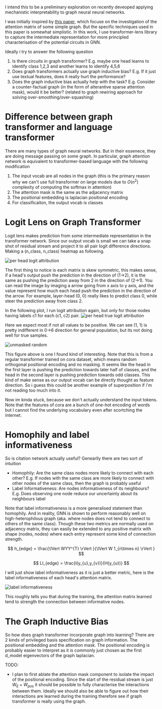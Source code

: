I intend this to be a preliminary exploration on recently deveoped applying mechanistic interpretability to graph neural neural networks. 

I was initially inspired by [this paper](https://arxiv.org/pdf/2502.12352), which focuse on the investigation of the attention matrix of some simple graph. But the specific techniques used in this paper is somewhat simplistic. In this work, I use transformer-lens library to capture the intermediate representation for more principled characterisation of the potential circuits in GNN. 


Ideally i try to answer the following question 
1. Is there circuits in graph transformer? E.g. maybe one head learns to identify class 1,2,3 and another learns to identify 4,5,6
2. Does graph transformers actually use graph inductive bias? E.g. If it just use textual features, does it really hurt the performance? 
3. Does the graph inductive bias actually help with the task? E.g. Consider a counter-factual graph (in the form of alterantive sparse attention mask), would it be better? (related to graph rewiring approach for solving over-smoothing/over-squashing)


# Difference between graph transformer and language transformer

There are many types of graph neural networks. But in their essenece, they are doing message passing on some graph. In particular, graph attention network is equivalent to transformer-based language with the following modification

1. The input vocab are all nodes in the graph (this is the primary reason why we can't use full transformer on large models due to $O(n^2)$ complexity of computing the softmax in attention)
2. The attention mask is the same as the adjacency matrix
3. The positional embedding is laplacian positional encoding
4. For classificaiton, the output vocab is classes

# Logit Lens on Graph Transformer 

Logit lens makes prediction from some intermediate representation in the transformer network. Since our output vocab is small we can take a snap shot of residual stream and project it to all pair logit difference directions. Making a (n_class, n_class) heatmap as following. 

![per head logit attribution](images/per_head_logit_attrs.png)

The first thing to notice is each matrix is skew symmetric, this makes sense, if a head's output push the prediction in the direction of (1->2), it is the same as pushing the prediction away from 2 in the direction of (2->1). You can read the image by imaging a arrow going from x axis to y axis, and the value represent how much each head push the prediction in the direction of the arrow. For example, layer-head (0, 0) really likes to predict class 0, while steer the prediction away from class 2. 


In the following plot, I run logit attribution again, but only for those nodes having labels c1 for each (c1, c2) pair. 
![per head true logit attribution](images/per_head_true_logit_attrs.png)

Here we expect most if not all values to be positive. We can see (1, 1) is pretty indifferent in 0->6 direction for general population, but its not doing well for true samples. 



![unmasked random](images/unmasked_random.png)

This figure above is one I found kind of interesting. Note that this is from a regular transformer trained on cora dataset, which means random orthogonal positional encoding and no masking. It seems like the head in the first layer is pushing the prediction towards later half of classes, and the head in the second layer is pushing prediction towards odd classes. This kind of make sense as our output vocab can be directly thought as feature direction. So i guess this could be another example of superposition if i'm not reading too much into it.



Now im kinda stuck, because we don't actually understand the input tokens. Note that the features of cora are a bunch of one-hot encoding of words but I cannot find the underlying vocabulary even after scortching the internet.

# Homophily and label informativeness

So is citation network actually useful? Genearlly there are two sort of intuition

- Homophily: Are the same class nodes more likely to connect with each other? E.g. If nodes with the same class are more likely to connect with other nodes of the same class, then the graph is probably useful
- Label Informativeness: Are nodes informativeness of its neighbours? E.g. Does observing one node reduce our uncertainty about its neighbours label

Note that label informativeness is a more generalised statement than homophily. And in reality, GNN is shown to perform reasonably well on high-heterophilous graph (aka. where nodes does not tend to connect to others of the same class). Though these two metrics are normally used on adjacency matrix, they can easily be extended to any positive matrix with shape (nodes, nodes) where each entry represent some kind of connection strength. 

$$
h_{edge} = \frac{\lVert WYY^{T} \rVert }{\lVert W 1_{n\times n} \rVert }
$$

$$
LI_{edge} = \frac{I(y_{u},y_{v})}{H(y_{u})} 
$$

I will just show label informativeness as it is just a better metric, here is the label informativeness of each head's attention matrix. 

![label informativeness](images/label_informativeness.png)

This roughly tells you that during the training, the attention matrix learned tend to strength the connection between informative nodes. 



# The Graph Inductive Bias

So how does graph transformer incorporate graph into learning? There are 2 kinds of privileged basis specification on graph information. The positional embedding and the attention mask. The positional encoding is probably easier to interpret as it is commonly just chosen as the first d_model eigenvectors of the graph laplacian. 

TODO:
- I plan to first ablate the attention mask component to isolate the impact of the positional encoding. Since the start of the residual stream is just $W_E + W_{pos}$ it should be possible to fully characterise the interactions between them. Ideally we should also be able to figure out how their interactions are learned during the training therefore see if graph transformer is really using the graph. 


